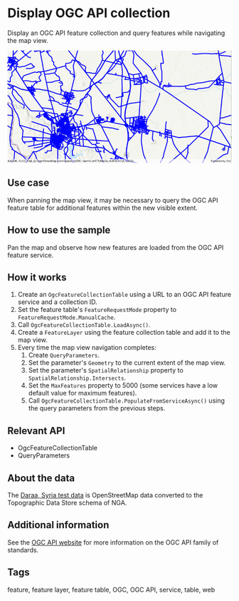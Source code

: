 # Display OGC API collection

Display an OGC API feature collection and query features while navigating the map view.

![Image of display OGC API collection](DisplayOGCAPICollection.png)

## Use case

When panning the map view, it may be necessary to query the OGC API feature table for additional features within the new visible extent.

## How to use the sample

Pan the map and observe how new features are loaded from the OGC API feature service.

## How it works

1. Create an `OgcFeatureCollectionTable` using a URL to an OGC API feature service and a collection ID.
2. Set the feature table's `FeatureRequestMode` property to `FeatureRequestMode.ManualCache`.
3. Call `OgcFeatureCollectionTable.LoadAsync()`.
4. Create a `FeatureLayer` using the feature collection table and add it to the map view.
5. Every time the map view navigation completes:
    1. Create `QueryParameters`.
    2. Set the parameter's `Geometry` to the current extent of the map view.
    3. Set the parameter's `SpatialRelationship` property to `SpatialRelationship.Intersects`.
    4. Set the `MaxFeatures` property to 5000 (some services have a low default value for maximum features).
    5. Call `OgcFeatureCollectionTable.PopulateFromServiceAsync()` using the query parameters from the previous steps.

## Relevant API

* OgcFeatureCollectionTable
* QueryParameters

## About the data

The [Daraa, Syria test data](https://demo.ldproxy.net/daraa) is OpenStreetMap data converted to the Topographic Data Store schema of NGA.

## Additional information

See the [OGC API website](https://ogcapi.ogc.org/) for more information on the OGC API family of standards.

## Tags

feature, feature layer, feature table, OGC, OGC API, service, table, web